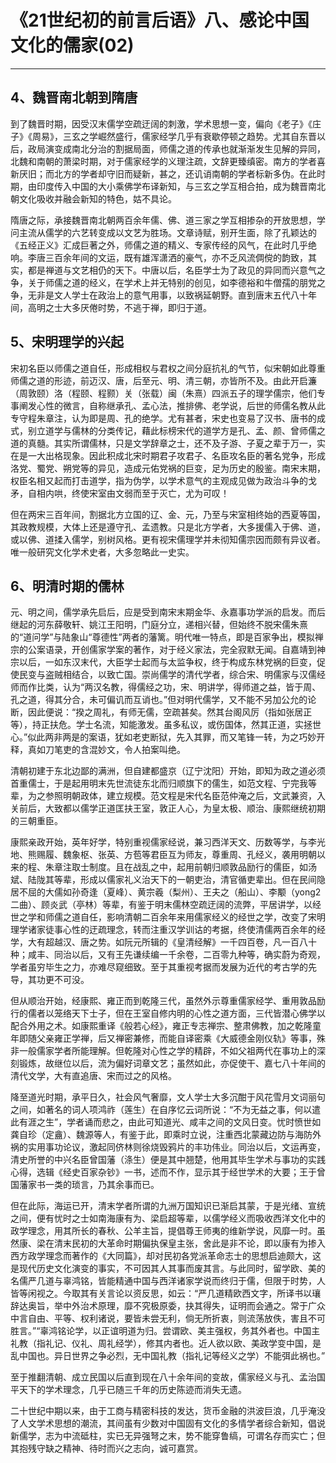 # 《21世纪初的前言后语》八、感论中国文化的儒家(02)

------

## 4、魏晋南北朝到隋唐

到了魏晋时期，因受汉末儒学空疏迂阔的刺激，学术思想一变，偏向《老子》《庄子》《周易》，三玄之学崛然盛行，儒家经学几乎有衰歇停顿之趋势。尤其自东晋以后，政局演变成南北分治的割据局面，师儒之道的传承也就渐渐发生见解的异同，北魏和南朝的萧梁时期，对于儒家经学的义理注疏，文辞更臻缜密。南方的学者喜新厌旧；而北方的学者却守旧而疑新，甚之，还讥诮南朝的学者标新多伪。在此时期，由印度传入中国的大小乘佛学布译新知，与三玄之学互相合拍，成为魏晋南北朝文化吸收并融会新知的特色，姑不具论。

隋唐之际，承接魏晋南北朝两百余年儒、佛、道三家之学互相掺杂的开放思想，学问主流从儒学的六艺转变成以文艺为胜场。文章诗赋，别开生面，除了孔颖达的《五经正义》汇成巨著之外，师儒之道的精义、专家传经的风气，在此时几乎绝响。李唐三百余年间的文运，既有雄浑潇洒的豪气，亦不乏风流倜傥的韵致，其实，都是禅道与文艺相仍的天下。中唐以后，名臣学士为了政见的异同而兴意气之争，关于师儒之道的经义，在学术上并无特别的创见，如李德裕和牛僧孺的朋党之争，无非是文人学士在政治上的意气用事，以致祸延朝野。直到唐末五代八十年间，高明之士大多厌倦时势，不逃于禅，即归于道。

## 5、宋明理学的兴起

宋初名臣以师儒之道自任，形成相权与君权之间分庭抗礼的气节，似宋朝如此尊重师儒之道的形迹，前迈汉、唐，后至元、明、清三朝，亦皆所不及。由此开启濂（周敦颐）洛（程颐、程颢）关（张载）闽（朱熹）四派五子的理学儒宗，他们专事阐发心性的微言，自称继承孔、孟心法，推排佛、老学说，后世的师儒名教从此专守程朱章注，认为即是周、孔的绝学。尤有甚者，宋史也变易了汉书、唐书的成式，别立道学与儒林的分类传记，藉此标榜宋代的道学方是孔、孟、颜、曾师儒之道的真髓。其实所谓儒林，只是文学辞章之士，还不及子游、子夏之辈于万一，实在是一大出格现象。因此积成北宋时期君子攻君子、名臣攻名臣的著名党争，形成洛党、蜀党、朔党等的异见，造成元佑党祸的巨变，足为历史的殷鉴。南宋末期，权臣名相又起而打击道学，指为伪学，以学术意气的主观成见做为政治斗争的戈矛，自相内哄，终使宋室由文弱而至于灭亡，尤为可叹！

但在两宋三百年间，割据北方立国的辽、金、元，乃至与宋室相终始的西夏等国，其政教规模，大体上还是遵守孔、孟遗教。只是北方学者，大多援儒入于佛、道，或以佛、道揉入儒学，别树风格。更有视宋儒理学并未彻知儒宗因而颇有异议者。唯一般研究文化学术史者，大多忽略此一史实。

## 6、明清时期的儒林

元、明之间，儒学承先启后，应是受到南宋末期金华、永嘉事功学派的启发。而后继起的河东薛敬轩、姚江王阳明，门庭分立，递相兴替，但始终不脱宋儒朱熹的“道问学”与陆象山“尊德性”两者的藩篱。明代唯一特点，即是百家争出，模拟禅宗的公案语录，开创儒家学案的著作，对于经义家法，完全寂默无闻。自嘉靖到神宗以后，一如东汉末代，大臣学士起而与太监争权，终于构成东林党祸的巨变，促使民变与盗贼相结合，以致亡国。崇尚儒学的清代学者，综合宋、明儒家与汉儒经师而作比类，认为“两汉名教，得儒经之功，宋、明讲学，得师道之益，皆于周、孔之道，得其分合，未可偏讥而互诮也。”但对明代儒学，又不能不另加公允的论断，因此便说：“揆之周礼，有师无儒，空疏甚矣。然其台阁风厉（指如张居正等），持正扶危。学士名流，知能激发。虽多私议，或伤国体，然其正道，实拯世心。”似此两非两是的案语，犹如老吏断狱，先入其罪，而又笔锋一转，为之巧妙开释，真如刀笔吏的含混妙文，令人拍案叫绝。

清朝初建于东北边鄙的满洲，但自建都盛京（辽宁沈阳）开始，即知为政之道必须首重儒士，于是起用明末先世流徒东北而归顺旗下的儒生，如范文程、宁完我等辈，为之参照明朝政体，建立规模。范文程是宋代名臣范仲淹之后，文武兼资，入关前后，大致都以儒学正道匡扶王室，敦正人心，为皇太极、顺治、康熙继统初期的三朝重臣。

康熙亲政开始，英年好学，特别重视儒家经说，兼习西洋天文、历数等学，与李光地、熊赐履、魏象枢、张英、方苞等君臣互为师友，尊重周、孔经义，袭用明朝以来的程、朱章注取士制度。且在战乱之中，起用前朝归顺敦品励行的儒臣，如汤斌、陆陇其等辈，形成以儒家礼义治天下的一朝吏治，清官循吏辈出。但在民间隐居不屈的大儒如孙奇逢（夏峰）、黄宗羲（梨州）、王夫之（船山）、李颙（yong2二曲）、顾炎武（亭林）等辈，有鉴于明末儒林空疏迂阔的流弊，平居讲学，以经世之学和师儒之道自任，影响清朝二百余年来用儒家经义的经世之学，改变了宋明理学诸家徒事心性的迂疏理念，转而注重汉学训诂的考据，终使清儒两百余年的经学，大有超越汉、唐之势。如阮元所辑的《皇清经解》一千四百卷，凡一百八十种；咸丰、同治以后，又有王先谦续编一千余卷，二百零九种等，确实蔚为奇观，学者虽穷毕生之力，亦难尽窥细致。至于其重视考据而发展为近代的考古学的先导，其功更不可没。

但从顺治开始，经康熙、雍正而到乾隆三代，虽然外示尊重儒家经学、重用敦品励行的儒者以笼络天下士子，但在王室自修内明的心性之道方面，三代皆潜心佛学以配合外用之术。如康熙重译《般若心经》，雍正专志禅宗、整肃佛教，加之乾隆童年即随父亲雍正学禅，后又禅密兼修，而能自译密乘《大威德金刚仪轨》等事，殊非一般儒家学者所能理解。但乾隆对心性之学的精辟，不如父祖两代在事功上的深刻锻炼，故继位以后，流为偏好词章文艺；虽然如此，亦促使干、嘉七八十年间的清代文学，大有直追唐、宋而过之的风格。

降至道光时期，承平日久，社会风气奢靡，文人学士大多沉酣于风花雪月文词丽句之间，如著名的词人项鸿祚（莲生）在自序忆云词所说：“不为无益之事，何以遣此有涯之生”，学者诵而悲之，由此可知道光、咸丰之间的文风日变。忧时愤世如龚自珍（定盦）、魏源等人，有鉴于此，即乘时立说，注重西北蒙藏边防与海防外祸的实用事功论议，激起同侪林则徐烧毁鸦片的丰功伟业。同治以后，文运再变，清史所誉的中兴名臣曾国藩（涤生）便是其中翘楚，他用其毕生学术与事功的实践心得，选辑《经史百家杂钞》一书，述而不作，显示其于经世学术的大要；王于曾国藩家书一类的琐言，乃其余事而已。

但在此际，海运已开，清末学者所谓的九洲万国知识已渐启其蒙，于是光绪、宣统之间，便有忧时之士如南海康有为、梁启超等辈，以儒学经义而吸收西洋文化中的政学理念，用其所长的春秋、公羊主旨，提倡尊王师夷的维新学说，风靡一时。虽然康、梁在清末民初的大革命时期偏执保皇主张，舍此是非不论，即以康有为掺入西方政学理念而著作的《大同篇》，却对民初各党派革命志士的思想启迪颇大，这是现代历史文化演变的事实，不可因其人其事而废其言。与此同时，留学欧、美的名儒严几道与辜鸿铭，皆能精通中国与西洋诸家学说而终归于儒，但限于时势，人皆等闲视之。今取其有关言论以资反思，如云：“严几道精欧西文字，所译书以瓖辞达奥旨，举中外治术原理，靡不究极原委，抉其得失，证明而会通之。常于广众中言自由、平等、权利诸说，要皆未尝无利，倘无所折衷，则流荡放佚，害且不可胜言。”“辜鸿铭论学，以正谊明道为归。尝谓欧、美主强权，务其外者也。中国主礼教（指礼记、仪礼、周礼经学），修其内者也。近人欲以欧、美政学变中国，是乱中国也。异日世界之争必烈，无中国礼教（指礼记等经义之学）不能弭此祸也。”

至于推翻清朝、成立民国以后直到现在八十余年间的变故，儒家经义与孔、孟治国平天下的学术理念，几乎已随三千年的历史陈迹而消失无遗。

二十世纪中期以来，由于工商与精密科技的发达，货币金融的洪波巨浪，几乎淹没了人文学术思想的潮流，其间虽有少数对中国固有文化的多情学者综合新知，倡说新儒学，志为中流砥柱，实已无异强弩之末，势不能穿鲁缟，可谓名存而实亡；但其抱残守缺之精神、待时而兴之志向，诚可嘉赏。

